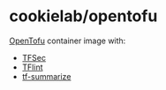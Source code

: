 # cookielab/opentofu

[OpenTofu](https://opentofu.org/) container image with:

- [TFSec](https://github.com/aquasecurity/tfsec)
- [TFlint](https://github.com/terraform-linters/tflint)
- [tf-summarize](https://github.com/dineshba/tf-summarize)
